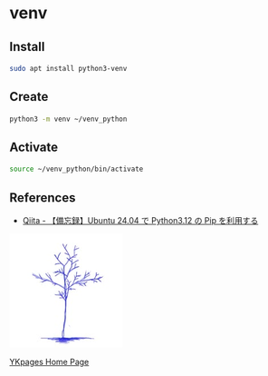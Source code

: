 # venv

## Install

```sh
sudo apt install python3-venv
```

## Create

```sh
python3 -m venv ~/venv_python
```

## Activate

```sh
source ~/venv_python/bin/activate
```

## References
- [Qiita - 【備忘録】Ubuntu 24.04 で Python3.12 の Pip を利用する](https://qiita.com/keith_campbell/items/e7dc4afc44527b802f6e)

![](../../images/BlueTreeIcon_200x200.jpg)

[YKpages Home Page](https://yusukekato.github.io/)
